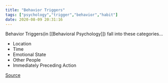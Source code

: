 ```yaml
---
title: "Behavior Triggers"
tags: ["psychology","trigger","behavior","habit"]
date: 2020-08-09 20:31:16
---
```


Behavior Triggers(in [[Behavioral Psychology]]) fall into these categories...
- Location
- Time
- Emotional State
- Other People
- Immediately Preceding Action

[Source](https://www.youtube.com/watch?v=jCWADjUA9iI) 

